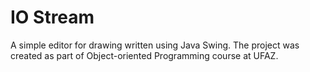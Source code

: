 # IO Stream
A simple editor for drawing written using Java Swing.
The project was created as part of Object-oriented Programming course at UFAZ.
